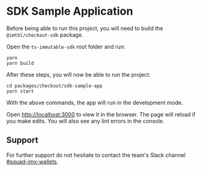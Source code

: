# SDK Sample Application

Before being able to run this project, you will need to build the `@imtbl/checkout-sdk` package.

Open the `ts-immutable-sdk` root folder and run:

```
yarn
yarn build
```

After these steps, you will now be able to run the project:

```
cd packages/checkout/sdk-sample-app
yarn start
```

With the above commands, the app will run in the development mode.

Open [http://localhost:3000](http://localhost:3000) to view it in the browser. The page will reload if you make edits. You will also see any lint errors in the console.

## Support

For further support do not hesitate to contact the team's Slack channel [#squad-imx-wallets](https://imtbl.slack.com/archives/C02UK3GC2N4).
